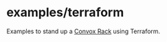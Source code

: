 # examples/terraform

Examples to stand up a [Convox Rack](https://github.com/convox/convox) using Terraform.
